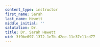 ```yaml
---
content_type: instructor
first_name: Sarah
last_name: Hewett
middle_initial: ''
salutation: Dr.
title: Dr. Sarah Hewett
uid: 3f9be697-1372-1e7b-d2ee-11c37c11cd77
---
```

